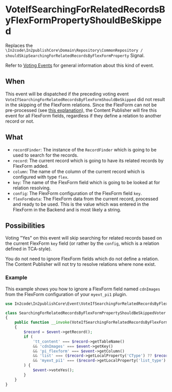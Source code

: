 # VoteIfSearchingForRelatedRecordsByFlexFormPropertyShouldBeSkipped

Replaces the
`\In2code\In2publishCore\Domain\Repository\CommonRepository / shouldSkipSearchingForRelatedRecordsByFlexFormProperty`
Signal.

Refer to [Voting Events](Voting-Events.md) for general information about this kind of event.

## When

This event will be dispatched if the preceding voting event `VoteIfSearchingForRelatedRecordsByFlexFormShouldBeSkipped`
did not result in the skipping of the FlexForm relations. Since the FlexForm can not be pre-processed (see
[this explanation](VoteIfSearchingForRelatedRecordsByFlexFormShouldBeSkipped.md#When)), the Content Publisher will fire
this event for all FlexForm fields, regardless if they define a relation to another record or not.

## What

* `recordFinder`: The instance of the `RecordFinder` which is going to be used to search for the records.
* `record`: The current record which is going to have its related records by FlexForm added.
* `column`: The name of the column of the current record which is configured with type `flex`.
* `key`: The name of the FlexForm field which is going to be looked at for relation resolving.
* `config`: The FlexForm configuration of the FlexForm field `key`.
* `flexFormData`: The FlexForm data from the current record, processed and ready to be used. This is the value which was
  entered in the FlexForm in the Backend and is most likely a string.

## Possibilities

Voting "Yes" on this event will skip searching for related records based on the current FlexForm `key` field (or rather
by the `config`, which is a relation defined in TCA-style).

You do not need to ignore FlexForm fields which do not define a relation. The Content Publisher will not try to resolve
relations where none exist.

### Example

This example shows you how to ignore a FlexForm field named `cdnImages` from the FlexForm configuration of
your `myext_pi1` plugin.

```php
use In2code\In2publishCore\Event\VoteIfSearchingForRelatedRecordsByFlexFormPropertyShouldBeSkipped;

class SearchingForRelatedRecordsByFlexFormPropertyShouldBeSkippedVoter
{
    public function __invoke(VoteIfSearchingForRelatedRecordsByFlexFormPropertyShouldBeSkipped $event): void
    {
        $record = $event->getRecord();
        if (
            'tt_content' === $record->getTableName()
            && 'cdnImages' === $event->getKey()
            && 'pi_flexform' === $event->getColumn()
            && 'list' === ($record->getLocalProperty('CType') ?? $record->getForeignProperty('CType'))
            && 'myext_pi1' === ($record->getLocalProperty('list_type') ?? $record->getForeignProperty('list_type'))
        ) {
            $event->voteYes();
        }
    }
}
```
